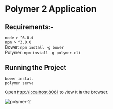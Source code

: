 # Polymer 2 Application

## Requirements:-
`node > ^6.0.0`<br>
`npm > ^3.0.0`<br>
Bower: `npm install -g bower`<br>
Polymer: `npm install -g polymer-cli`<br>

## Running the Project
`bower install` <br>
`polymer serve`

Open [http://localhost:8081](http://localhost:8081) to view it in the browser.

![polymer-2](https://user-images.githubusercontent.com/41233916/42829705-b5a81b88-8a07-11e8-9002-959a007f67b6.PNG)
